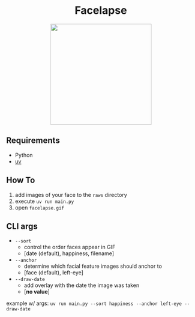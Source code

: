 <div align="center" style="text-align: center;">
  <h1>Facelapse</h1>
  <img src="https://raw.githubusercontent.com/walkersutton/facelapse/refs/heads/main/facelapse.gif"/ style="width: 269px;">
</div>

## Requirements
* Python
* [uv](https://docs.astral.sh/uv/getting-started/installation/)

## How To
1. add images of your face to the `raws` directory
3. execute `uv run main.py`
4. open `facelapse.gif`

## CLI args
* `--sort`
  * control the order faces appear in GIF
  * [date (default), happiness, filename]
* `--anchor`
  * determine which facial feature images should anchor to
  * [face (default), left-eye]
* `--draw-date`
  * add overlay with the date the image was taken
  * [__no value__]

example w/ args: 
`uv run main.py --sort happiness --anchor left-eye --draw-date`

  

